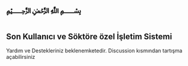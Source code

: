 # ﷽

## Son Kullanıcı ve Söktöre özel İşletim Sistemi

Yardım ve Destekleriniz beklenemketedir. Discussion kısmından tartışma açabilirsiniz
